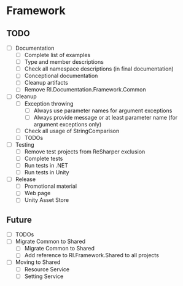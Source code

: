 # Framework

## TODO

- [ ] Documentation
  - [ ] Complete list of examples
  - [ ] Type and member descriptions
  - [ ] Check all namespace descriptions (in final documentation)
  - [ ] Conceptional documentation
  - [ ] Cleanup artifacts
  - [ ] Remove RI.Documentation.Framework.Common
- [ ] Cleanup
  - [ ] Exception throwing
    - [ ] Always use parameter names for argument exceptions
    - [ ] Always provide message or at least parameter name (for argument exceptions only)
  - [ ] Check all usage of StringComparison
  - [ ] TODOs
- [ ] Testing
  - [ ] Remove test projects from ReSharper exclusion
  - [ ] Complete tests
  - [ ] Run tests in .NET
  - [ ] Run tests in Unity
- [ ] Release
  - [ ] Promotional material
  - [ ] Web page
  - [ ] Unity Asset Store

## Future

- [ ] TODOs
- [ ] Migrate Common to Shared
  - [ ] Migrate Common to Shared
  - [ ] Add reference to RI.Framework.Shared to all projects
- [ ] Moving to Shared
  - [ ] Resource Service
  - [ ] Setting Service
